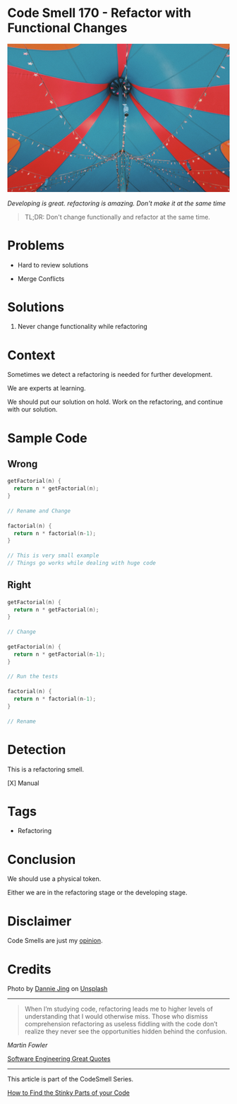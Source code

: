 # Code Smell 170 - Refactor with Functional Changes
            
![Code Smell 170 - Refactor with Functional Changes](Code%20Smell%20170%20-%20Refactor%20with%20Functional%20Changes.jpg)

*Developing is great. refactoring is amazing. Don't make it at the same time*

> TL;DR: Don't change functionally and refactor at the same time.

# Problems

- Hard to review solutions

- Merge Conflicts

# Solutions

1. Never change functionality while refactoring

# Context

Sometimes we detect a refactoring is needed for further development.

We are experts at learning.

We should put our solution on hold. Work on the refactoring, and continue with our solution.

# Sample Code

## Wrong

[Gist Url]: # (https://gist.github.com/mcsee/f07e5ef021600a82d086fe7cb001fb84)
```kotlin
getFactorial(n) {
  return n * getFactorial(n);
}

// Rename and Change

factorial(n) {
  return n * factorial(n-1);
}

// This is very small example
// Things go works while dealing with huge code
```

## Right

[Gist Url]: # (https://gist.github.com/mcsee/7ae7ad75035ee5c5d1180d0db966dece)
```kotlin
getFactorial(n) {
  return n * getFactorial(n);
}

// Change

getFactorial(n) {
  return n * getFactorial(n-1);
}

// Run the tests

factorial(n) {
  return n * factorial(n-1);
}

// Rename
```

# Detection

This is a refactoring smell.

[X] Manual

# Tags

- Refactoring

# Conclusion

We should use a physical token.

Either we are in the refactoring stage or the developing stage.

# Disclaimer

Code Smells are just my [opinion](https://github.com/mcsee/Software-Design-Articles/tree/main/Articles/Blogging/I%20Wrote%20More%20than%2090%20Articles%20on%202021%20Here%20is%20What%20I%20Learned/readme.md).

# Credits

Photo by [Dannie Jing](https://unsplash.com/@dannie_jing) on [Unsplash](https://unsplash.com/s/photos/circus)
  
* * *

> When I’m studying code, refactoring leads me to higher levels of understanding that I would otherwise miss. Those who dismiss comprehension refactoring as useless fiddling with the code don’t realize they never see the opportunities hidden behind the confusion.

_Martin Fowler_
 
[Software Engineering Great Quotes](https://github.com/mcsee/Software-Design-Articles/tree/main/Articles/Quotes/Software%20Engineering%20Great%20Quotes/readme.md)

* * *

This article is part of the CodeSmell Series.

[How to Find the Stinky Parts of your Code](https://github.com/mcsee/Software-Design-Articles/tree/main/Articles/Code%20Smells/How%20to%20Find%20the%20Stinky%20parts%20of%20your%20Code/readme.md)